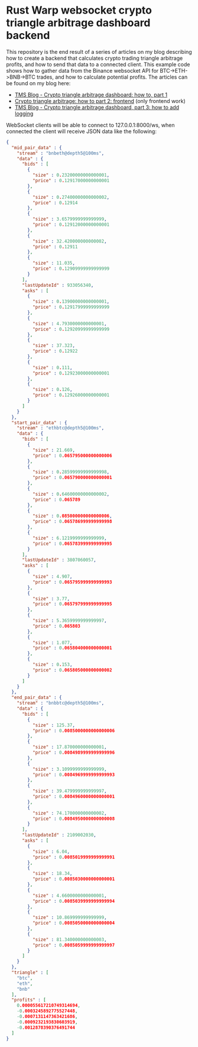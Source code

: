# Rust Warp websocket crypto triangle arbitrage dashboard backend

This repository is the end result of a series of articles on my blog describing how to create a backend that calculates crypto trading triangle arbitrage profits, and how to send that data to a connected client. This example code shows how to gather data from the Binance websocket API for BTC->ETH->BNB->BTC trades, and how to calculate potential profits. The articles can be found on my blog here: 
* [TMS Blog - Crypto triangle arbitrage dashboard: how to, part 1](https://tms-dev-blog.com/crypto-triangle-arbitrage-dashboard-how-to-part-1/)
* [Crypto triangle arbitrage: how to part 2: frontend](https://tms-dev-blog.com/crypto-triangle-arbitrage-how-to-part-2-frontend/) (only frontend work)
* [TMS Blog - Crypto triangle arbitrage dashboard, part 3: how to add logging](https://tms-dev-blog.com/crypto-triangle-arbitrage-logging-for-backend/)

WebSocket clients will be able to connect to 127.0.0.1:8000/ws, when connected the client will receive JSON data like the following:

```json
{
  "mid_pair_data" : {
    "stream" : "bnbeth@depth5@100ms",
    "data" : {
      "bids" : [
        {
          "size" : 0.23200000000000001,
          "price" : 0.12917000000000001
        },
        {
          "size" : 0.27400000000000002,
          "price" : 0.12914
        },
        {
          "size" : 3.6579999999999999,
          "price" : 0.12912000000000001
        },
        {
          "size" : 32.420000000000002,
          "price" : 0.12911
        },
        {
          "size" : 11.035,
          "price" : 0.12909999999999999
        }
      ],
      "lastUpdateId" : 933056340,
      "asks" : [
        {
          "size" : 0.13900000000000001,
          "price" : 0.12917999999999999
        },
        {
          "size" : 4.7930000000000001,
          "price" : 0.12920999999999999
        },
        {
          "size" : 37.323,
          "price" : 0.12922
        },
        {
          "size" : 0.111,
          "price" : 0.12923000000000001
        },
        {
          "size" : 0.126,
          "price" : 0.12926000000000001
        }
      ]
    }
  },
  "start_pair_data" : {
    "stream" : "ethbtc@depth5@100ms",
    "data" : {
      "bids" : [
        {
          "size" : 21.669,
          "price" : 0.065795000000000006
        },
        {
          "size" : 0.28599999999999998,
          "price" : 0.065790000000000001
        },
        {
          "size" : 0.64600000000000002,
          "price" : 0.065789
        },
        {
          "size" : 0.085000000000000006,
          "price" : 0.065786999999999998
        },
        {
          "size" : 6.1219999999999999,
          "price" : 0.065783999999999995
        }
      ],
      "lastUpdateId" : 3807060057,
      "asks" : [
        {
          "size" : 4.907,
          "price" : 0.065795999999999993
        },
        {
          "size" : 3.77,
          "price" : 0.065797999999999995
        },
        {
          "size" : 5.3659999999999997,
          "price" : 0.065803
        },
        {
          "size" : 1.077,
          "price" : 0.065804000000000001
        },
        {
          "size" : 0.153,
          "price" : 0.065805000000000002
        }
      ]
    }
  },
  "end_pair_data" : {
    "stream" : "bnbbtc@depth5@100ms",
    "data" : {
      "bids" : [
        {
          "size" : 125.37,
          "price" : 0.0085000000000000006
        },
        {
          "size" : 17.870000000000001,
          "price" : 0.0084989999999999996
        },
        {
          "size" : 3.1099999999999999,
          "price" : 0.0084969999999999993
        },
        {
          "size" : 39.479999999999997,
          "price" : 0.0084960000000000001
        },
        {
          "size" : 74.170000000000002,
          "price" : 0.0084950000000000008
        }
      ],
      "lastUpdateId" : 2109002030,
      "asks" : [
        {
          "size" : 6.04,
          "price" : 0.0085019999999999991
        },
        {
          "size" : 18.34,
          "price" : 0.0085030000000000001
        },
        {
          "size" : 4.6600000000000001,
          "price" : 0.0085039999999999994
        },
        {
          "size" : 10.869999999999999,
          "price" : 0.0085050000000000004
        },
        {
          "size" : 81.340000000000003,
          "price" : 0.0085059999999999997
        }
      ]
    }
  },
  "triangle" : [
    "btc",
    "eth",
    "bnb"
  ],
  "profits" : [
    0.000055617210749314694,
    -0.0003245892775527448,
    -0.0007131147363421686,
    -0.0009232193830603919,
    -0.0012878390376491744
  ]
}
```
